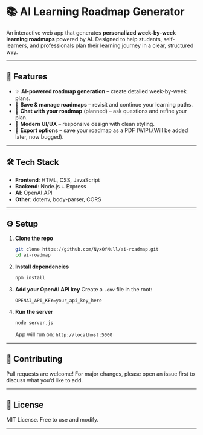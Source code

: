 # 📚 AI Learning Roadmap Generator

An interactive web app that generates **personalized week-by-week learning roadmaps** powered by AI.
Designed to help students, self-learners, and professionals plan their learning journey in a clear, structured way.

---

## 🚀 Features

* ✨ **AI-powered roadmap generation** – create detailed week-by-week plans.
* 💾 **Save & manage roadmaps** – revisit and continue your learning paths.
* 💬 **Chat with your roadmap** (planned) – ask questions and refine your plan.
* 🎨 **Modern UI/UX** – responsive design with clean styling.
* 📑 **Export options** – save your roadmap as a PDF (WIP).(Will be added later, now bugged).

---

## 🛠️ Tech Stack

* **Frontend**: HTML, CSS, JavaScript
* **Backend**: Node.js + Express
* **AI**: OpenAI API
* **Other**: dotenv, body-parser, CORS

---

## ⚙️ Setup

1. **Clone the repo**

   ```bash
   git clone https://github.com/NyxOfNull/ai-roadmap.git
   cd ai-roadmap
   ```

2. **Install dependencies**

   ```bash
   npm install
   ```

3. **Add your OpenAI API key**
   Create a `.env` file in the root:

   ```env
   OPENAI_API_KEY=your_api_key_here
   ```

4. **Run the server**

   ```bash
   node server.js
   ```

   App will run on: `http://localhost:5000`

---

## 🤝 Contributing

Pull requests are welcome! For major changes, please open an issue first to discuss what you’d like to add.

---

## 📄 License

MIT License. Free to use and modify.

---
